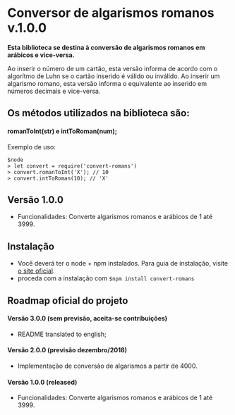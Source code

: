 # Conversor de algarismos romanos v.1.0.0

**Esta biblioteca se destina à conversão de algarismos romanos em arábicos e vice-versa.**

Ao inserir o número de um cartão, esta versão informa de acordo com o algorítmo de Luhn se o cartão inserido é válido ou inválido.
Ao inserir um algarismo romano, esta versão informa o equivalente ao inserido em números decimais e vice-versa.


## Os métodos utilizados na biblioteca são:

#### **romanToInt(str) e intToRoman(num);**

Exemplo de uso:

```
$node
> let convert = require('convert-romans')
> convert.romanToInt('X'); // 10
> convert.intToRoman(10); // 'X'
```


## Versão 1.0.0
- Funcionalidades: Converte algarismos romanos e arábicos de 1 até 3999.


## Instalação

- Você deverá ter o node + npm instalados. Para guia de instalação, visite [o site oficial](https://www.npmjs.com/get-npm).
- proceda com a instalação com `$npm install convert-romans`


## Roadmap oficial do projeto

#### Versão 3.0.0 (sem previsão, aceita-se contribuições)
- README translated to english;

#### Versão 2.0.0 (previsão dezembro/2018)
- Implementação de conversão de algarismos a partir de 4000.

#### Versão 1.0.0 (released)
- Funcionalidades: Converte algarismos romanos e arábicos de 1 até 3999.
